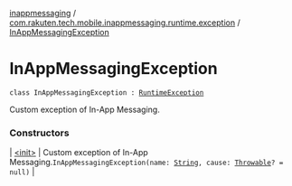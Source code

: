 [inappmessaging](../../index.md) / [com.rakuten.tech.mobile.inappmessaging.runtime.exception](../index.md) / [InAppMessagingException](./index.md)

# InAppMessagingException

`class InAppMessagingException : `[`RuntimeException`](https://kotlinlang.org/api/latest/jvm/stdlib/kotlin/-runtime-exception/index.html)

Custom exception of In-App Messaging.

### Constructors

| [&lt;init&gt;](-init-.md) | Custom exception of In-App Messaging.`InAppMessagingException(name: `[`String`](https://kotlinlang.org/api/latest/jvm/stdlib/kotlin/-string/index.html)`, cause: `[`Throwable`](https://kotlinlang.org/api/latest/jvm/stdlib/kotlin/-throwable/index.html)`? = null)` |

